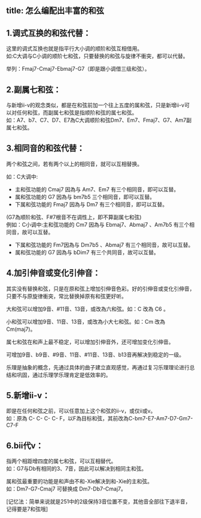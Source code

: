 title: 怎么编配出丰富的和弦
------------------------------------
<!-- zh-CN:+ -->
## 1.调式互换的和弦代替：
这里的调式互换也就是指平行大小调的顺阶和弦互相借用。  
如:C大调与C小调的顺阶七和弦，只要替换的和弦与旋律不衝突，都可以代替。

举列：Fmaj7-Cmaj7-Ebmaj7-G7（即是跟小调借三级和弦）。

## 2.副属七和弦：
与新增ii-v的观念类似，都是在和弦前加一个往上五度的属和弦，只是新增ii-v可以对任何和弦，而副属七和弦是指顺阶和弦的属七和弦。  
如：A7、b7、C7、D7、E7為C大调顺阶和弦Dm7、Em7、Fmaj7、G7、Am7副属七和弦。
 
## 3.相同音的和弦代替：
两个和弦之间，若有两个以上的相同音，就可以互相替换。

如：C大调中:
* 主和弦功能的 Cmaj7 因為与 Am7、Em7 有三个相同音，即可以互替。
* 属和弦功能的 G7 因為与 bm7b5 三个相同音，即可以互替。
* 下属和弦功能的 Fmaj7 因為与 Dm7 有三个相同音，即可以互替。

(G7為顺阶和弦、F#7根音不在调性上，即不算副属七和弦)  
例如：C小调中:主和弦功能的 Cm7 因為与 Ebmaj7、Abmaj7 、Am7b5 有三个相同音，故可以互替。

* 下属和弦功能的 Fm7因為与 Dm7b5 、Abmaj7 有三个相同音，故可以互替。
* 属和弦功能的 G7 因為与 bDim7 有三个共同音，故可以互替。

## 4.加引伸音或变化引伸音：
其实没有替换和弦，只是在原和弦上增加引伸音色彩。好的引伸音或变化引伸音，只要不与原旋律衝突，常比替换掉原有和弦更好听。

大和弦可以增加9音、#11音、13音，或改為六和弦。如：C 改為 C6 。

小和弦可以增加9音、11音、13音，或改為小大七和弦。如：Cm 改為 Cm(maj7)。

属七和弦在和声上最不稳定，可以增加引伸音外，还可增加变化引伸音。

可增加9音、b9音、#9音、11音、#11音、13音、b13音再解决到稳定的一级。

乐理是抽象的概念，先通过具体的曲子建立直观感觉，再通过复习乐理理论进行总结和巩固，通过乐理学乐理肯定是低效率的。
 
## 5.新增ii-v：
即是在任何和弦之前，可以任意加上这个和弦的ii-v，或仅ii或v。  
如：原為 C- C- C- C- F，以F為目标和弦，其前改為C-bm7-E7-Am7-D7-Gm7-C7-F

## 6.bii代v：
指两个相距增四度的属七和弦，可以互相替代。  
如：G7与Db有相同的3、7音，因此可以解决到相同主和弦。

属和弦最重要的功能是和声由不和-Xie解决到和-Xie的主和弦。  
如：Dm7-G7-Cmaj7 可替换成 Dm7-Db7-Cmaj7。

[记忆法：简单来说就是251中的2级保持3音位置不变，其他音全部往下退半音，记得要是7和弦哦]
<!-- zh-CN:- -->
